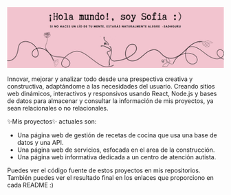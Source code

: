 <img src="img/intro.jpg" />

Innovar, mejorar y analizar todo desde una prespectiva creativa y constructiva, adaptándome a las necesidades del usuario. Creando sitios web dinámicos, interactivos y responsivos usando React, Node.js y bases de datos para almacenar y consultar la información de mis proyectos, ya sean relacionales o no relacionales.

✨Mis proyectos✨ actuales son:

- Una página web de gestión de recetas de cocina que usa una base de datos y una API.
- Una página web de servicios, esfocada en el area de la construcción.
- Una página web informativa dedicada a un centro de atención autista.
  
Puedes ver el código fuente de estos proyectos en mis repositorios. También puedes ver el resultado final en los enlaces que proporciono en cada README :)